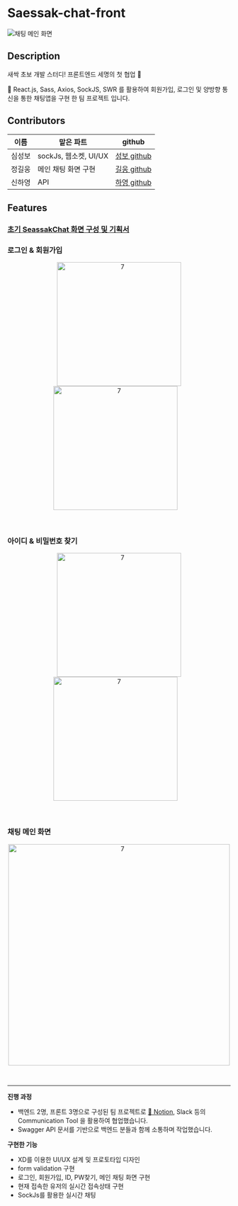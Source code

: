 # Saessak-chat-front
![채팅 메인 화면](https://user-images.githubusercontent.com/70371342/213625164-78c5cb29-c858-46a4-97a3-b4ad11af37fb.png)

## Description
새싹 초보 개발 스터디! 프론트엔드 세명의 첫 협업 🤗

💬 React.js, Sass, Axios, SockJS, SWR 를 활용하여 회원가입, 로그인 및 양방향 통신을 통한 채팅앱을 구현 한 팀 프로젝트 입니다.

## Contributors
|이름|맡은 파트|github|
|---|---|---|
|심성보|sockJs, 웹소켓, UI/UX |[성보 github](https://github.com/Shim-sim)|
|정길웅|메인 채팅 화면 구현  |[길웅 github](https://github.com/DoggySummer)|
|신하영|API |[하영 github](https://github.com/Hayeong8957)|

## Features
### [초기 SeassakChat 화면 구성 및 기획서](https://steep-agreement-07d.notion.site/SeassakChat-dc9c53d11dfd4118a36e4871baa41064)

### 로그인 & 회원가입

<p align="center">
  <img width="280" alt="7" src="https://user-images.githubusercontent.com/90492088/213951213-663428eb-e6bb-4285-93cc-3adfff5df9b3.gif">
  <img width="280" alt="7" src="https://user-images.githubusercontent.com/90492088/213951203-e6883acf-9ad1-496c-a45d-343576987460.gif">
  &nbsp;&nbsp;&nbsp;
</p>
<br/>

### 아이디 & 비밀번호 찾기

<p align="center">
  <img width="280" alt="7" src="https://user-images.githubusercontent.com/90492088/213951261-418f8873-aa82-49b3-abac-de6d36780222.gif">
  <img width="280" alt="7" src="https://user-images.githubusercontent.com/90492088/213951286-9b8d9854-a4dd-427d-ada4-3a82e633cd1a.gif">
  &nbsp;&nbsp;&nbsp;
</p>
<br/>


### 채팅 메인 화면

<p align="center">
  <img width="500" alt="7" src="https://user-images.githubusercontent.com/90492088/213950861-a0c3987e-9954-4760-b5a6-b8c67ae623e3.gif">
</p>
<br/>

---
**진행 과정** 

- 백엔드 2명, 프론트 3명으로 구성된 팀 프로젝트로 [🔗 Notion,](https://www.notion.so/dc9c53d11dfd4118a36e4871baa41064) Slack 등의 Communication Tool 을 활용하여 협업했습니다.
- Swagger API 문서를 기반으로 백엔드 분들과 함께 소통하며 작업했습니다.

**구현한 기능** 

- XD를 이용한 UI/UX 설계 및 프로토타입 디자인
- form validation 구현
- 로그인, 회원가입, ID, PW찾기, 메인 채팅 화면 구현
- 현재 접속한 유저의 실시간 접속상태 구현
- SockJs를 활용한 실시간 채팅
